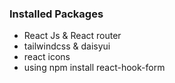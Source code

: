 ### Installed Packages
* React Js & React router
* tailwindcss & daisyui
* react icons
* using npm install react-hook-form